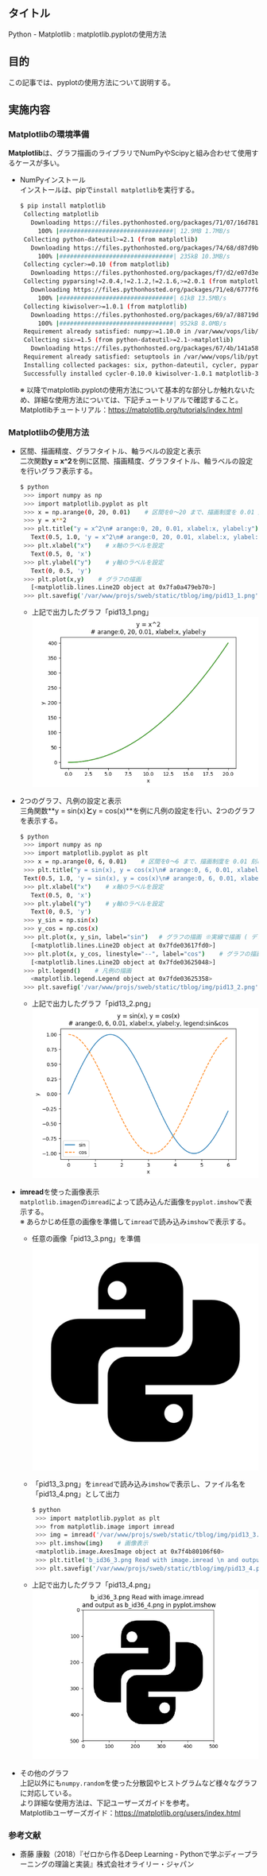 ## タイトル
Python - Matplotlib : matplotlib.pyplotの使用方法

## 目的
この記事では、pyplotの使用方法について説明する。

## 実施内容
### Matplotlibの環境準備
**Matplotlib**は、グラフ描画のライブラリでNumPyやScipyと組み合わせて使用するケースが多い。

- NumPyインストール<br>
インストールは、pipで`install matplotlib`を実行する。
  ```bash
  $ pip install matplotlib
   Collecting matplotlib
     Downloading https://files.pythonhosted.org/packages/71/07/16d781df15be30df4acfd536c479268f1208b2dfbc91e9ca5d92c9caf673/matplotlib-3.0.2-cp36-cp36m-manylinux1_x86_64.whl (12.9MB)
       100% |################################| 12.9MB 1.7MB/s
   Collecting python-dateutil>=2.1 (from matplotlib)
     Downloading https://files.pythonhosted.org/packages/74/68/d87d9b36af36f44254a8d512cbfc48369103a3b9e474be9bdfe536abfc45/python_dateutil-2.7.5-py2.py3-none-any.whl (225kB)
       100% |################################| 235kB 10.3MB/s
   Collecting cycler>=0.10 (from matplotlib)
     Downloading https://files.pythonhosted.org/packages/f7/d2/e07d3ebb2bd7af696440ce7e754c59dd546ffe1bbe732c8ab68b9c834e61/cycler-0.10.0-py2.py3-none-any.whl
   Collecting pyparsing!=2.0.4,!=2.1.2,!=2.1.6,>=2.0.1 (from matplotlib)
     Downloading https://files.pythonhosted.org/packages/71/e8/6777f6624681c8b9701a8a0a5654f3eb56919a01a78e12bf3c73f5a3c714/pyparsing-2.3.0-py2.py3-none-any.whl (59kB)
       100% |################################| 61kB 13.5MB/s
   Collecting kiwisolver>=1.0.1 (from matplotlib)
     Downloading https://files.pythonhosted.org/packages/69/a7/88719d132b18300b4369fbffa741841cfd36d1e637e1990f27929945b538/kiwisolver-1.0.1-cp36-cp36m-manylinux1_x86_64.whl (949kB)
       100% |################################| 952kB 8.0MB/s
   Requirement already satisfied: numpy>=1.10.0 in /var/www/vops/lib/python3.6/site-packages (from matplotlib) (1.15.4)
   Collecting six>=1.5 (from python-dateutil>=2.1->matplotlib)
     Downloading https://files.pythonhosted.org/packages/67/4b/141a581104b1f6397bfa78ac9d43d8ad29a7ca43ea90a2d863fe3056e86a/six-1.11.0-py2.py3-none-any.whl
   Requirement already satisfied: setuptools in /var/www/vops/lib/python3.6/site-packages (from kiwisolver>=1.0.1->matplotlib) (40.5.0)
   Installing collected packages: six, python-dateutil, cycler, pyparsing, kiwisolver, matplotlib
   Successfully installed cycler-0.10.0 kiwisolver-1.0.1 matplotlib-3.0.2 pyparsing-2.3.0 python-dateutil-2.7.5 six-1.11.0
  ```
  ※ 以降でmatplotlib.pyplotの使用方法について基本的な部分しか触れないため、詳細な使用方法については、下記チュートリアルで確認すること。<br>
  Matplotlibチュートリアル：https://matplotlib.org/tutorials/index.html<br>

### Matplotlibの使用方法
- 区間、描画精度、グラフタイトル、軸ラベルの設定と表示<br>
二次関数**y = x^2**を例に区間、描画精度、グラフタイトル、軸ラベルの設定を行いグラフ表示する。
  ```bash
  $ python
   >>> import numpy as np
   >>> import matplotlib.pyplot as plt
   >>> x = np.arange(0, 20, 0.01)    # 区間を0～20 まで、描画制度を 0.01 刻みに設定
   >>> y = x**2
   >>> plt.title("y = x^2\n# arange:0, 20, 0.01, xlabel:x, ylabel:y")    # グラフタイトルを設定
     Text(0.5, 1.0, 'y = x^2\n# arange:0, 20, 0.01, xlabel:x, ylabel:y')
   >>> plt.xlabel("x")    # x軸のラベルを設定
     Text(0.5, 0, 'x')
   >>> plt.ylabel("y")    # y軸のラベルを設定
     Text(0, 0.5, 'y')
   >>> plt.plot(x,y)    # グラフの描画
     [<matplotlib.lines.Line2D object at 0x7fa0a479eb70>]
   >>> plt.savefig('/var/www/projs/sweb/static/tblog/img/pid13_1.png')    # 各自の環境に合わせ、任意のパス、ファイル名を指定
  ```
  - 上記で出力したグラフ「pid13_1.png」
  ![pid13_1](/static/tblog/img/pid13_1.png)

- 2つのグラフ、凡例の設定と表示<br>
三角関数**y = sin(x)**と**y = cos(x)**を例に凡例の設定を行い、2つのグラフを表示する。
  ```bash
  $ python
   >>> import numpy as np
   >>> import matplotlib.pyplot as plt
   >>> x = np.arange(0, 6, 0.01)    # 区間を0～6 まで、描画制度を 0.01 刻みに設定
   >>> plt.title("y = sin(x), y = cos(x)\n# arange:0, 6, 0.01, xlabel:x, ylabel:y, legend:sin&cos")    # グラフタイトルを設定
   Text(0.5, 1.0, 'y = sin(x), y = cos(x)\n# arange:0, 6, 0.01, xlabel:x, ylabel:y, legend:sin&cos')
   >>> plt.xlabel("x")    # x軸のラベルを設定
     Text(0.5, 0, 'x')
   >>> plt.ylabel("y")    # y軸のラベルを設定
     Text(0, 0.5, 'y')
   >>> y_sin = np.sin(x)
   >>> y_cos = np.cos(x)
   >>> plt.plot(x, y_sin, label="sin")   # グラフの描画 ※実線で描画 ( デフォルト )
     [<matplotlib.lines.Line2D object at 0x7fde03617fd0>]
   >>> plt.plot(x, y_cos, linestyle="--", label="cos")    # グラフの描画 ※破線で描画
     [<matplotlib.lines.Line2D object at 0x7fde03625048>]
   >>> plt.legend()    # 凡例の描画
     <matplotlib.legend.Legend object at 0x7fde03625358>
   >>> plt.savefig('/var/www/projs/sweb/static/tblog/img/pid13_2.png')    # 各自の環境に合わせ、任意のパス、ファイル名を指定
  ```
  - 上記で出力したグラフ「pid13_2.png」
  ![pid13_2](/static/tblog/img/pid13_2.png)

- **imread**を使った画像表示<br>
`matplotlib.imagen`の`imread`によって読み込んだ画像を`pyplot.imshow`で表示する。<br>
※ あらかじめ任意の画像を準備して`imread`で読み込み`imshow`で表示する。

  - 任意の画像「pid13_3.png」を準備<br>
  ![pid13_3](/static/tblog/img/pid13_3.png)

  - 「pid13_3.png」を`imread`で読み込み`imshow`で表示し、ファイル名を「pid13_4.png」として出力
    ```bash
    $ python
     >>> import matplotlib.pyplot as plt
     >>> from matplotlib.image import imread
     >>> img = imread('/var/www/projs/sweb/static/tblog/img/pid13_3.png')    # 任意の画像をimgに読み込み
     >>> plt.imshow(img)    # 画像表示
     <matplotlib.image.AxesImage object at 0x7f4b80106f60>
     >>> plt.title('b_id36_3.png Read with image.imread \n and output as b_id36_4.png in pyplot.imshow')    # グラフタイトルを設定
     >>> plt.savefig('/var/www/projs/sweb/static/tblog/img/pid13_4.png')
    ```

  - 上記で出力したグラフ「pid13_4.png」
  ![pid13_4](/static/tblog/img/pid13_4.png)

- その他のグラフ<br>
上記以外にも`numpy.random`を使った分散図やヒストグラムなど様々なグラフに対応している。<br>
より詳細な使用方法は、下記ユーザーズガイドを参考。<br>
Matplotlibユーザーズガイド：https://matplotlib.org/users/index.html

### 参考文献
- 斎藤 康毅（2018）『ゼロから作るDeep Learning - Pythonで学ぶディープラーニングの理論と実装』株式会社オライリー・ジャパン
